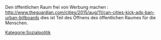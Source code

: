 Den öffentlichen Raum frei von Werbung machen :
<http://www.theguardian.com/cities/2015/aug/11/can-cities-kick-ads-ban-urban-billboards>
dies ist Teil des Öffnens des öffentlichen Raumes für die Menschen.

<Kategorie:Sozialpolitik>
